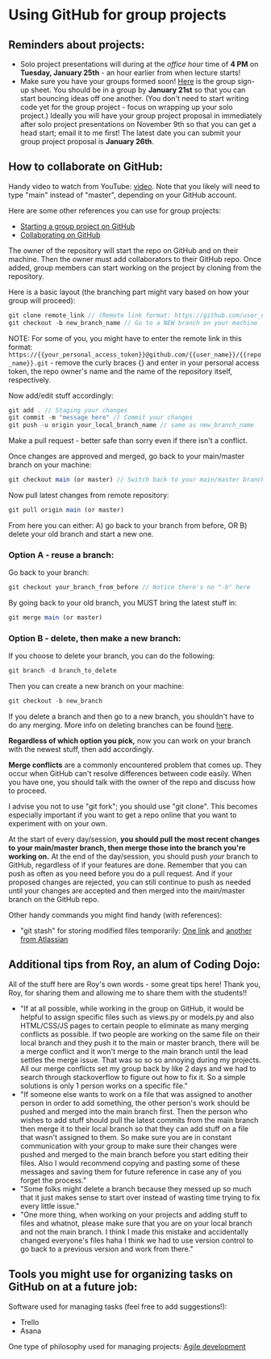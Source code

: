 # Using GitHub for group projects

## Reminders about projects: 

- Solo project presentations will during at the *office hour* time of **4 PM** on **Tuesday, January 25th** - an hour earlier from when lecture starts!
- Make sure you have your groups formed soon!  [Here](https://docs.google.com/spreadsheets/d/1aokHn-Ksoq6x64dx1E9xTzQvm_FaFeuHePjgoSZiKYs/edit#gid=0) is the group sign-up sheet.  You should be in a group by **January 21st** so that you can start bouncing ideas off one another.  (You don't need to start writing code yet for the group project - focus on wrapping up your solo project.)  Ideally you will have your group project proposal in immediately after solo project presentations on November 9th so that you can get a head start; email it to me first!  The latest date you can submit your group project proposal is **January 26th**.

## How to collaborate on GitHub:

Handy video to watch from YouTube: [video](https://www.youtube.com/watch?v=MnUd31TvBoU).  Note that you likely will need to type "main" instead of "master", depending on your GitHub account.

Here are some other references you can use for group projects:
- [Starting a group project on GitHub](https://www.digitalcrafts.com/blog/learn-how-start-new-group-project-github)
- [Collaborating on GitHub](https://www.atlassian.com/git/tutorials/syncing)

The owner of the repository will start the repo on GitHub and on their machine.  Then the owner must add collaborators to their GitHub repo.  Once added, group members can start working on the project by cloning from the repository.

Here is a basic layout (the branching part might vary based on how your group will proceed):
```js
git clone remote_link // (Remote link format: https://github.com/user_name/repo_name.git) - first time only to get a copy of the project
git checkout -b new_branch_name // Go to a NEW branch on your machine
```
NOTE: For some of you, you might have to enter the remote link in this format: `https://{{your_personal_access_token}}@github.com/{{user_name}}/{{repo_name}}.git` - remove the curly braces {} and enter in your personal access token, the repo owner's name and the name of the repository itself, respectively.

Now add/edit stuff accordingly:
```js
git add . // Staging your changes
git commit -m "message here" // Commit your changes
git push -u origin your_local_branch_name // same as new_branch_name
```
Make a pull request - better safe than sorry even if there isn't a conflict.

Once changes are approved and merged, go back to your main/master branch on your machine:
```js
git checkout main (or master) // Switch back to your main/master branch on your machine
```

Now pull latest changes from remote repository:
```js
git pull origin main (or master)
```

From here you can either: A) go back to your branch from before, OR B) delete your old branch and start a new one.

### Option A - reuse a branch:

Go back to your branch:
```js
git checkout your_branch_from_before // Notice there's no "-b" here
```

By going back to your old branch, you MUST bring the latest stuff in:
```js
git merge main (or master)
```

### Option B - delete, then make a new branch:
If you choose to delete your branch, you can do the following:
```js
git branch -d branch_to_delete
```

Then you can create a new branch on your machine:
```js
git checkout -b new_branch
```
If you delete a branch and then go to a new branch, you shouldn't have to do any merging.  More info on deleting branches can be found [here](https://www.git-tower.com/learn/git/faq/delete-local-branch/).

**Regardless of which option you pick,** now you can work on your branch with the newest stuff, then add accordingly.

**Merge conflicts** are a commonly encountered problem that comes up.  They occur when GitHub can't resolve differences between code easily.  When you have one, you should talk with the owner of the repo and discuss how to proceed.

I advise you not to use "git fork"; you should use "git clone".  This becomes especially important if you want to get a repo online that you want to experiment with on your own.

At the start of every day/session, **you should pull the most recent changes to your main/master branch, then merge those into the branch you're working on.**  At the end of the day/session, you should push *your* branch to GitHub, regardless of if your features are done.  Remember that you can push as often as you need before you do a pull request.  And if your proposed changes are rejected, you can still continue to push as needed until your changes are accepted and then merged into the main/master branch on the GitHub repo.

Other handy commands you might find handy (with references):
- "git stash" for storing modified files temporarily: [One link](https://git-scm.com/book/en/v2/Git-Tools-Stashing-and-Cleaning) and [another from Atlassian](https://www.atlassian.com/git/tutorials/saving-changes/git-stash)

## Additional tips from Roy, an alum of Coding Dojo:

All of the stuff here are Roy's own words - some great tips here!  Thank you, Roy, for sharing them and allowing me to share them with the students!!

- "If at all possible, while working in the group on GitHub, it would be helpful to assign specific files such as views.py or models.py and also HTML/CSS/JS pages to certain people to eliminate as many merging conflicts as possible. If two people are working on the same file on their local branch and they push it to the main or master branch, there will be a merge conflict and it won't merge to the main branch until the lead settles the merge issue. That was so so so annoying during my projects. All our merge conflicts set my group back by like 2 days and we had to search through stackoverflow to figure out how to fix it. So a simple solutions is only 1 person works on a specific file."
- "If someone else wants to work on a file that was assigned to another person in order to add something, the other person's work should be pushed and merged into the main branch first. Then the person who wishes to add stuff should pull the latest commits from the main branch then merge it to their local branch so that they can add stuff on a file that wasn't assigned to them. So make sure you are in constant communication with your group to make sure their changes were pushed and merged to the main branch before you start editing their files. Also I would recommend copying and pasting some of these messages and saving them for future reference in case any of you forget the process."
- "Some folks might delete a branch because they messed up so much that it just makes sense to start over instead of wasting time trying to fix every little issue."
- "One more thing, when working on your projects and adding stuff to files and whatnot, please make sure that you are on your local branch and not the main branch. I think I made this mistake and accidentally changed everyone's files haha I think we had to use version control to go back to a previous version and work from there."

## Tools you might use for organizing tasks on GitHub on at a future job:
Software used for managing tasks (feel free to add suggestions!):
- Trello
- Asana

One type of philosophy used for managing projects:
[Agile development](https://agilealliance.org/agile101)